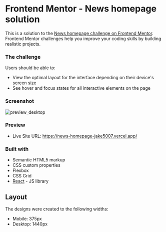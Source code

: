 # Frontend Mentor - News homepage solution

This is a solution to the [News homepage challenge on Frontend Mentor](https://www.frontendmentor.io/challenges/news-homepage-H6SWTa1MFl). Frontend Mentor challenges help you improve your coding skills by building realistic projects. 

### The challenge

Users should be able to:

- View the optimal layout for the interface depending on their device's screen size
- See hover and focus states for all interactive elements on the page

### Screenshot

![preview_desktop](https://user-images.githubusercontent.com/44399233/230831658-a3e03cd9-fe31-4410-96e9-c53a18a7f41e.png)

### Preview

- Live Site URL: https://news-homepage-jake5007.vercel.app/

### Built with

- Semantic HTML5 markup
- CSS custom properties
- Flexbox
- CSS Grid
- [React](https://reactjs.org/) - JS library

## Layout

The designs were created to the following widths:

- Mobile: 375px
- Desktop: 1440px
